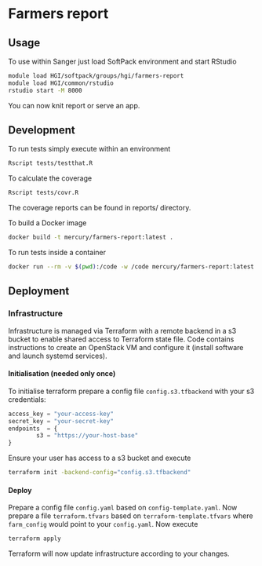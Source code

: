 # Farmers report

## Usage
To use within Sanger just load SoftPack environment and start RStudio
```bash
module load HGI/softpack/groups/hgi/farmers-report
module load HGI/common/rstudio
rstudio start -M 8000
```

You can now knit report or serve an app.

## Development
To run tests simply execute within an environment
```bash
Rscript tests/testthat.R
```

To calculate the coverage
```bash
Rscript tests/covr.R
```
The coverage reports can be found in reports/ directory.

To build a Docker image
```bash
docker build -t mercury/farmers-report:latest .
```

To run tests inside a container
```bash
docker run --rm -v $(pwd):/code -w /code mercury/farmers-report:latest Rscript /code/tests/testthat.R
```

## Deployment

### Infrastructure 

Infrastructure is managed via Terraform with a remote backend in a s3 bucket to enable shared access to Terraform state file.
Code contains instructions to create an OpenStack VM and configure it (install software and launch systemd services).

#### Initialisation (needed only once) 

To initialise terraform prepare a config file `config.s3.tfbackend` with your s3 credentials:
```terraform
access_key = "your-access-key"
secret_key = "your-secret-key"
endpoints  = {
        s3 = "https://your-host-base"
}
```
Ensure your user has access to a s3 bucket and execute
```bash
terraform init -backend-config="config.s3.tfbackend"
```

#### Deploy

Prepare a config file `config.yaml` based on `config-template.yaml`.
Now prepare a file `terraform.tfvars` based on `terraform-template.tfvars` where `farm_config` would point to your `config.yaml`. 
Now execute

```bash
terraform apply
```

Terraform will now update infrastructure according to your changes.
